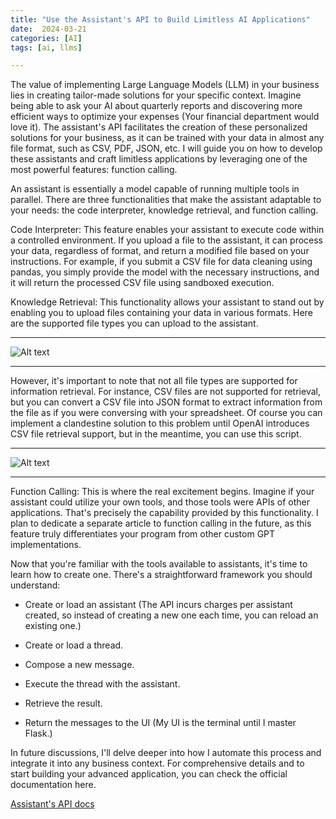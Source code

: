```yaml
---
title: "Use the Assistant's API to Build Limitless AI Applications"
date:  2024-03-21
categories: [AI]
tags: [ai, llms]

---
```


The value of implementing Large Language Models (LLM) in your business lies in creating tailor-made solutions for your specific context. Imagine being able to ask your AI about quarterly reports and discovering more efficient ways to optimize your expenses (Your financial department would love it). The assistant's API facilitates the creation of these personalized solutions for your business, as it can be trained with your data in almost any file format, such as CSV, PDF, JSON, etc. I will guide you on how to develop these assistants and craft limitless applications by leveraging one of the most powerful features: function calling.

An assistant is essentially a model capable of running multiple tools in parallel. There are three functionalities that make the assistant adaptable to your needs: the code interpreter, knowledge retrieval, and function calling.

Code Interpreter: This feature enables your assistant to execute code within a controlled environment. If you upload a file to the assistant, it can process your data, regardless of format, and return a modified file based on your instructions. For example, if you submit a CSV file for data cleaning using pandas, you simply provide the model with the necessary instructions, and it will return the processed CSV file using sandboxed execution.

Knowledge Retrieval: This functionality allows your assistant to stand out by enabling you to upload files containing your data in various formats. Here are the supported file types you can upload to the assistant.

---

![Alt text](/assets/lib/assitants_api/image1.png)

---

However, it's important to note that not all file types are supported for information retrieval. For instance, CSV files are not supported for retrieval, but you can convert a CSV file into JSON format to extract information from the file as if you were conversing with your spreadsheet. Of course you can implement a clandestine solution to this problem until OpenAI introduces CSV file retrieval support, but in the meantime, you can use this script.

---

![Alt text](/assets/lib/assitants_api/image2.png)

---

Function Calling: This is where the real excitement begins. Imagine if your assistant could utilize your own tools, and those tools were APIs of other applications. That's precisely the capability provided by this functionality. I plan to dedicate a separate article to function calling in the future, as this feature truly differentiates your program from other custom GPT implementations.

Now that you're familiar with the tools available to assistants, it's time to learn how to create one. There's a straightforward framework you should understand:

* Create or load an assistant (The API incurs charges per assistant created, so instead of creating a new one each time, you can reload an existing one.)

* Create or load a thread.

* Compose a new message.

* Execute the thread with the assistant.

* Retrieve the result.

* Return the messages to the UI (My UI is the terminal until I master Flask.) 

In future discussions, I'll delve deeper into how I automate this process and integrate it into any business context. For comprehensive details and to start building your advanced application, you can check the official documentation here.

[Assistant's API docs](https://platform.openai.com/docs/assistants/overview?context=with-streaming)